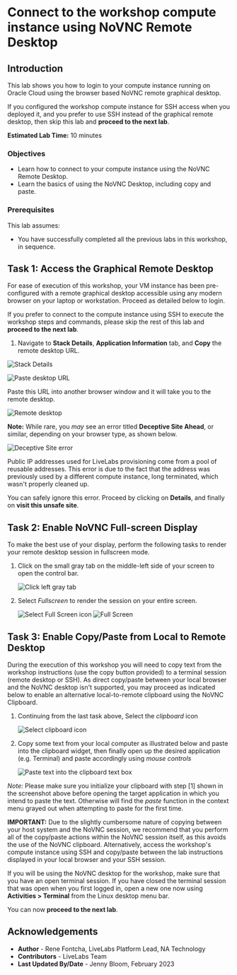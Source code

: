 # Connect to the workshop compute instance using NoVNC Remote Desktop

## Introduction
This lab shows you how to login to your compute instance running on Oracle Cloud using the browser based NoVNC remote graphical desktop.

If you configured the workshop compute instance for SSH access when you deployed it, and you prefer to use SSH instead of the graphical remote desktop, then skip this lab and **proceed to the next lab**.

**Estimated Lab Time:** 10 minutes

### Objectives

- Learn how to connect to your compute instance using the NoVNC Remote Desktop.
- Learn the basics of using the NoVNC Desktop, including copy and paste.

### Prerequisites

This lab assumes:

- You have successfully completed all the previous labs in this workshop, in sequence.

## Task 1: Access the Graphical Remote Desktop
For ease of execution of this workshop, your VM instance has been pre-configured with a remote graphical desktop accessible using any modern browser on your laptop or workstation. Proceed as detailed below to login.

If you prefer to connect to the compute instance using SSH to execute the workshop steps and commands, please skip the rest of this lab and  **proceed to the next lab**.

1. Navigate to **Stack Details**, **Application Information** tab, and **Copy** the remote desktop URL.

  ![Stack Details](./images/create-stack-novnc-10.png " ")

  ![Paste desktop URL](./images/novnc-login-1.png " ")

  Paste this URL into another browser window and it will take you to the remote desktop.

  ![Remote desktop](images/novnc-launch-get-started-2.png " ")

**Note:**  While rare, you _may_ see an error titled **Deceptive Site Ahead**, or similar, depending on your browser type, as shown below.

![Deceptive Site error](images/novnc-deceptive-site-error.png " ")

Public IP addresses used for LiveLabs provisioning come from a pool of reusable addresses. This error is due to the fact that the address was previously used by a different compute instance, long terminated, which wasn't properly cleaned up.

You can safely ignore this error. Proceed by clicking on **Details**, and finally on **visit this unsafe site**.

## Task 2: Enable NoVNC Full-screen Display

To make the best use of your display, perform the following tasks to render your remote desktop session in fullscreen mode.

1. Click on the small gray tab on the middle-left side of your screen to open the control bar.

    ![Click left gray tab](./images/novnc-fullscreen-1.png " ")

2. Select *Fullscreen* to render the session on your entire screen.

    ![Select Full Screen icon](./images/novnc-fullscreen-2.png " ")
    ![Full Screen](./images/novnc-fullscreen-3.png " ")
    
## Task 3: Enable Copy/Paste from Local to Remote Desktop

During the execution of this workshop you will need to copy text from the workshop instructions (use the copy button provided) to a terminal session (remote desktop or SSH). As direct copy/paste between your local browser and the NoVNC desktop isn't supported, you may proceed as indicated below to enable an alternative local-to-remote clipboard using the NoVNC Clipboard.

1. Continuing from the last task above, Select the *clipboard* icon

    ![Select clipboard icon](./images/novnc-clipboard-1.png " ")

2. Copy some text from your local computer as illustrated below and paste into the clipboard widget, then finally open up the desired application (e.g. Terminal) and paste accordingly using *mouse controls*

    ![Paste text into the clipboard text box](./images/novnc-clipboard-2.png " ")

*Note:* Please make sure you initialize your clipboard with step [1] shown in the screenshot above before opening the target application in which you intend to paste the text. Otherwise will find the *paste* function in the context menu grayed out when attempting to paste for the first time.
    
**IMPORTANT:** Due to the slightly cumbersome nature of copying between your host system and the NoVNC session, we recommend that you perform all of the copy/paste actions within the NoVNC session itself, as this avoids the use of the NoVNC clipboard. Alternatively, access the workshop's compute instance using SSH and copy/paste between the lab instructions displayed in your local browser and your SSH session.

If you will be using the NoVNC desktop for the workshop, make sure that you have an open terminal session. If you have closed the terminal session that was open when you first logged in, open a new one now using **Activities > Terminal** from the Linux desktop menu bar. 

You can now **proceed to the next lab**.


## Acknowledgements
* **Author** - Rene Fontcha, LiveLabs Platform Lead, NA Technology
* **Contributors** - LiveLabs Team
* **Last Updated By/Date** - Jenny Bloom, February 2023